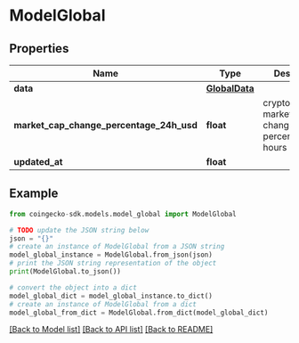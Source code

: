 # ModelGlobal


## Properties

Name | Type | Description | Notes
------------ | ------------- | ------------- | -------------
**data** | [**GlobalData**](GlobalData.md) |  | [optional] 
**market_cap_change_percentage_24h_usd** | **float** | cryptocurrencies market cap change percentage in 24 hours in usd | [optional] 
**updated_at** | **float** |  | [optional] 

## Example

```python
from coingecko-sdk.models.model_global import ModelGlobal

# TODO update the JSON string below
json = "{}"
# create an instance of ModelGlobal from a JSON string
model_global_instance = ModelGlobal.from_json(json)
# print the JSON string representation of the object
print(ModelGlobal.to_json())

# convert the object into a dict
model_global_dict = model_global_instance.to_dict()
# create an instance of ModelGlobal from a dict
model_global_from_dict = ModelGlobal.from_dict(model_global_dict)
```
[[Back to Model list]](../README.md#documentation-for-models) [[Back to API list]](../README.md#documentation-for-api-endpoints) [[Back to README]](../README.md)


